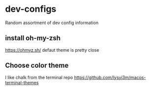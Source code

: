 # dev-configs
Random assortment of dev config information

## install oh-my-zsh
https://ohmyz.sh/
defaut theme is pretty close

## Choose color theme
I like chalk from the terminal repo
https://github.com/lysyi3m/macos-terminal-themes
